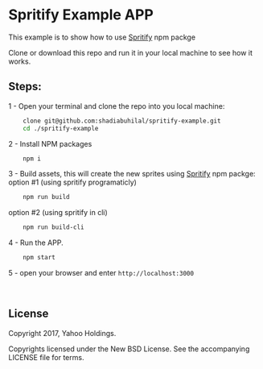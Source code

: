 # Spritify Example APP

This example is to show how to use [Spritify][spritify-url] npm packge

Clone or download this repo and run it in your local machine to see how it works.

## Steps:
1 - Open your terminal and clone the repo into you local machine:
```bash
    clone git@github.com:shadiabuhilal/spritify-example.git
    cd ./spritify-example
```
2 - Install NPM packages
```bash
    npm i
```
3 - Build assets, this will create the new sprites using [Spritify][spritify-url] npm packge:
option #1 (using spritify programaticly)
```bash
    npm run build
```
option #2 (using spritify in cli)
```bash
    npm run build-cli
```
4 - Run the APP.
```bash
    npm start
```
5 - open your browser and enter `http://localhost:3000` 

<br />

## License

Copyright 2017, Yahoo Holdings.

Copyrights licensed under the New BSD License. See the accompanying LICENSE file for terms.

[spritify-url]: https://www.npmjs.com/package/spritify

